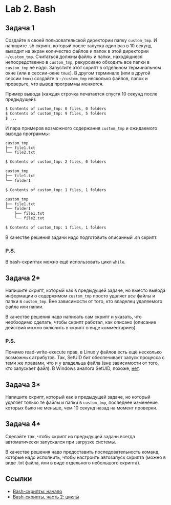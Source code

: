 # Lab 2. Bash

## Задача 1

Создайте в своей пользовательской директории папку `custom_tmp`.
И напишите .sh скрипт, который после запуска один раз в 10 секунд выводит на экран количество файлов и папок в этой директории `~/custom_tmp`.
Считаться должны файлы и папки, находящиеся непосредственно в `custom_tmp`, рекурсивно обходить все папки в `custom_tmp` не надо.
Запустите этот скрипт в отдельном терминальном окне (или в сессии-окне `tmux`).
В другом терминале (или в другой сессии `tmux`) создайте в `~/custom_tmp` несколько файлов, папок и проверьте, что вывод программы меняется.

Пример вывода (каждая строчка печатается спустя 10 секунд после предыдущей):
```bash
$ Contents of custom_tmp: 0 files, 0 folders
$ Contents of custom_tmp: 9 files, 5 folders
$ ...
```

И пара примеров возможного содержания `custom_tmp` и ожидаемого вывода программы:
```bash
custom_tmp
├── file1.txt
└── file2.txt

$ Contents of custom_tmp: 2 files, 0 folders

custom_tmp
├── file1.txt
└── folder1

$ Contents of custom_tmp: 1 files, 1 folders

custom_tmp
├── file1.txt
└── folder1
    ├── file1.txt
    └── file2.txt

$ Contents of custom_tmp: 1 files, 1 folders
```

В качестве решения задачи надо подготовить описанный .sh скрипт.

### P.S.

В bash-скриптах можно ещё использовать цикл `while`.


## Задача 2*

Напишите скрипт, который как в предыдущей задаче, но вместо вывода информации о содержимом `custom_tmp` просто удаляет *все* файлы и папки в `custom_tmp`.
Вне зависимости от того, кто владелец удаляемого файла или папки.

В качестве решения надо написать сам скрипт и указать, что необходимо сделать, чтобы скрипт работал, как описано (описание действий можно включить в скрипт в виде комментариев).

### P.S.

Помимо read-write-execute прав, в Linux у файлов есть ещё несколько возможных атрибутов.
Так, SetUID бит обеспечивает запуск процесса с теми же правами, что и у владельца файла (вне зависимости от того, кто запускает файл).
В Windows аналога SetUID, похоже, [нет](https://superuser.com/questions/973349/is-there-a-windows-equivalent-of-the-setuid).


## Задача 3*

Напишите скрипт, который как в предыдущей задаче, но который удаляет только те файлы и папки в `custom_tmp`, последнее изменение которых было не меньше, чем 10 секунд назад на момент проверки.


## Задача 4*

Сделайте так, чтобы скрипт из предыдущей задачи всегда автоматически запускался при загрузке системы.

В качестве решения надо предоставить последовательность команд, которые надо исполнить, чтобы настроить автозапуск скрипта (можно в виде .txt файла, или в виде отдельного небольшого скрипта).

## Ссылки

* [Bash-скрипты: начало](https://habr.com/ru/company/ruvds/blog/325522)
* [Bash-скрипты, часть 2: циклы](https://habr.com/ru/company/ruvds/blog/325928)
